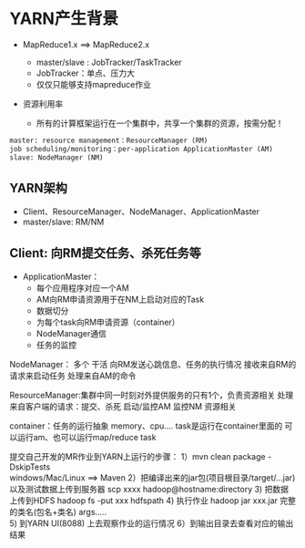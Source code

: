 # YARN产生背景

+ MapReduce1.x ==> MapReduce2.x
  + master/slave : JobTracker/TaskTracker
  + JobTracker：单点、压力大
  + 仅仅只能够支持mapreduce作业

+ 资源利用率
  + 所有的计算框架运行在一个集群中，共享一个集群的资源，按需分配！

```txt
master: resource management：ResourceManager (RM)
job scheduling/monitoring：per-application ApplicationMaster (AM)
slave: NodeManager (NM)
```

## YARN架构

+ Client、ResourceManager、NodeManager、ApplicationMaster
+ master/slave: RM/NM

## Client: 向RM提交任务、杀死任务等

+ ApplicationMaster：
  + 每个应用程序对应一个AM
  + AM向RM申请资源用于在NM上启动对应的Task
  + 数据切分
  + 为每个task向RM申请资源（container）
  + NodeManager通信
  + 任务的监控

NodeManager： 多个
	干活
	向RM发送心跳信息、任务的执行情况
	接收来自RM的请求来启动任务
	处理来自AM的命令

ResourceManager:集群中同一时刻对外提供服务的只有1个，负责资源相关
	处理来自客户端的请求：提交、杀死
	启动/监控AM
	监控NM
	资源相关

container：任务的运行抽象
	memory、cpu....
	task是运行在container里面的
	可以运行am、也可以运行map/reduce task




提交自己开发的MR作业到YARN上运行的步骤：
1）mvn clean package -DskipTests  
	windows/Mac/Linux ==> Maven 
2）把编译出来的jar包(项目根目录/target/...jar)以及测试数据上传到服务器
	scp xxxx hadoop@hostname:directory
3) 把数据上传到HDFS
	hadoop fs -put xxx hdfspath
4) 执行作业
	hadoop jar xxx.jar 完整的类名(包名+类名) args.....	
5) 到YARN UI(8088) 上去观察作业的运行情况
6）到输出目录去查看对应的输出结果











